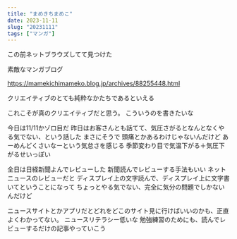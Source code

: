 ```yaml
---
title: "まめきちまめこ"
date: 2023-11-11
slug: "20231111"
tags: ["マンガ"]
---
```


この前ネットブラウズしてて見つけた

素敵なマンガブログ

https://mamekichimameko.blog.jp/archives/88255448.html




クリエイティブのとても純粋なかたちであるといえる

これこそが真のクリエイティブだと思う。
こういうのを書きたいな




今日は11/11かゾロ目だ
昨日はお客さんとも話てて、気圧さがるとなんとなくやる気でない、という話した
まさにそうで
頭痛とかあるわけじゃないんだけど
あーめんどくさいなーという気怠さを感じる
季節変わり目で気温下がる＋気圧下がるせいっぽい

全日は日経新聞よんでレビューした
新聞読んでレビューする手法もいい
ネットニュースのレビューだと
ディスプレイ上の文字読んで、ディスプレイ上に文字書いてということになって
ちょっとやる気でない、完全に気分の問題でしかないんだけど

ニュースサイトとかアプリだとどれをどこのサイト見に行けばいいのかも、正直よくわかってない。
ニュースリテラシー低いな
勉強練習のためにも、読んでレビューするだけの記事やっていこう